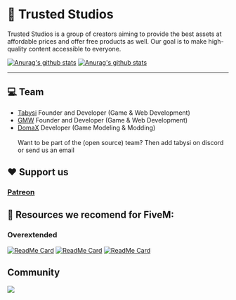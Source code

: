 # 🚀 Trusted Studios

Trusted Studios is a group of creators aiming to provide the best assets at affordable prices and offer free products as well. Our goal is to make high-quality content accessible to everyone.

[![Anurag's github stats](https://github-readme-stats.vercel.app/api?username=tabysi&theme=nord)](https://github.com/anuraghazra/github-readme-stats)
[![Anurag's github stats](https://github-readme-stats.vercel.app/api?username=GermanWarthog&theme=nord)](https://github.com/anuraghazra/github-readme-stats)

---

## 💻 Team

- [Tabysi](https://github.com/tabysi)  Founder and Developer (Game & Web Development)
- [GMW](https://github.com/GermanWarthog)  Founder and Developer (Game & Web Development)
- [DomaX](https://www.gta5-mods.com/users/DomaX)  Developer (Game Modeling & Modding)
<br><br>Want to be part of the (open source) team? Then add tabysi on discord or send us an email

## ❤ Support us
### [Patreon](https://www.patreon.com/TrustedStudios/)

## 📝 Resources we recomend for FiveM:

### Overextended
[![ReadMe Card](https://github-readme-stats.vercel.app/api/pin/?username=overextended&repo=ox_inventory&theme=nord)](https://github.com/overextended/ox_inventory)
[![ReadMe Card](https://github-readme-stats.vercel.app/api/pin/?username=overextended&repo=ox_lib&theme=nord)](https://github.com/overextended/ox_lib)
[![ReadMe Card](https://github-readme-stats.vercel.app/api/pin/?username=overextended&repo=cfxlua-vscode&theme=nord)](https://github.com/overextended/cfxlua-vscode)

## Community
<p>
  <a href="https://discord.gg/AkGHmYrcrt">
    <img src="https://img.shields.io/discord/1068573047172374634?style=for-the-badge&logo=discord&labelColor=7289da&logoColor=white&color=2c2f33&label=Discord"/>
  </a>
</p>
